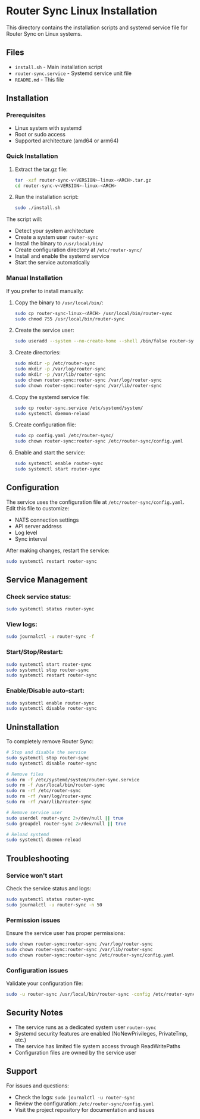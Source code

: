 # Router Sync Linux Installation

This directory contains the installation scripts and systemd service file for Router Sync on Linux systems.

## Files

- `install.sh` - Main installation script
- `router-sync.service` - Systemd service unit file
- `README.md` - This file

## Installation

### Prerequisites

- Linux system with systemd
- Root or sudo access
- Supported architecture (amd64 or arm64)

### Quick Installation

1. Extract the tar.gz file:
   ```bash
   tar -xzf router-sync-v<VERSION>-linux-<ARCH>.tar.gz
   cd router-sync-v<VERSION>-linux-<ARCH>
   ```

2. Run the installation script:
   ```bash
   sudo ./install.sh
   ```

The script will:
- Detect your system architecture
- Create a system user `router-sync`
- Install the binary to `/usr/local/bin/`
- Create configuration directory at `/etc/router-sync/`
- Install and enable the systemd service
- Start the service automatically

### Manual Installation

If you prefer to install manually:

1. Copy the binary to `/usr/local/bin/`:
   ```bash
   sudo cp router-sync-linux-<ARCH> /usr/local/bin/router-sync
   sudo chmod 755 /usr/local/bin/router-sync
   ```

2. Create the service user:
   ```bash
   sudo useradd --system --no-create-home --shell /bin/false router-sync
   ```

3. Create directories:
   ```bash
   sudo mkdir -p /etc/router-sync
   sudo mkdir -p /var/log/router-sync
   sudo mkdir -p /var/lib/router-sync
   sudo chown router-sync:router-sync /var/log/router-sync
   sudo chown router-sync:router-sync /var/lib/router-sync
   ```

4. Copy the systemd service file:
   ```bash
   sudo cp router-sync.service /etc/systemd/system/
   sudo systemctl daemon-reload
   ```

5. Create configuration file:
   ```bash
   sudo cp config.yaml /etc/router-sync/
   sudo chown router-sync:router-sync /etc/router-sync/config.yaml
   ```

6. Enable and start the service:
   ```bash
   sudo systemctl enable router-sync
   sudo systemctl start router-sync
   ```

## Configuration

The service uses the configuration file at `/etc/router-sync/config.yaml`. Edit this file to customize:

- NATS connection settings
- API server address
- Log level
- Sync interval

After making changes, restart the service:
```bash
sudo systemctl restart router-sync
```

## Service Management

### Check service status:
```bash
sudo systemctl status router-sync
```

### View logs:
```bash
sudo journalctl -u router-sync -f
```

### Start/Stop/Restart:
```bash
sudo systemctl start router-sync
sudo systemctl stop router-sync
sudo systemctl restart router-sync
```

### Enable/Disable auto-start:
```bash
sudo systemctl enable router-sync
sudo systemctl disable router-sync
```

## Uninstallation

To completely remove Router Sync:

```bash
# Stop and disable the service
sudo systemctl stop router-sync
sudo systemctl disable router-sync

# Remove files
sudo rm -f /etc/systemd/system/router-sync.service
sudo rm -f /usr/local/bin/router-sync
sudo rm -rf /etc/router-sync
sudo rm -rf /var/log/router-sync
sudo rm -rf /var/lib/router-sync

# Remove service user
sudo userdel router-sync 2>/dev/null || true
sudo groupdel router-sync 2>/dev/null || true

# Reload systemd
sudo systemctl daemon-reload
```

## Troubleshooting

### Service won't start
Check the service status and logs:
```bash
sudo systemctl status router-sync
sudo journalctl -u router-sync -n 50
```

### Permission issues
Ensure the service user has proper permissions:
```bash
sudo chown router-sync:router-sync /var/log/router-sync
sudo chown router-sync:router-sync /var/lib/router-sync
sudo chown router-sync:router-sync /etc/router-sync/config.yaml
```

### Configuration issues
Validate your configuration file:
```bash
sudo -u router-sync /usr/local/bin/router-sync -config /etc/router-sync/config.yaml -validate
```

## Security Notes

- The service runs as a dedicated system user `router-sync`
- Systemd security features are enabled (NoNewPrivileges, PrivateTmp, etc.)
- The service has limited file system access through ReadWritePaths
- Configuration files are owned by the service user

## Support

For issues and questions:
- Check the logs: `sudo journalctl -u router-sync`
- Review the configuration: `/etc/router-sync/config.yaml`
- Visit the project repository for documentation and issues 